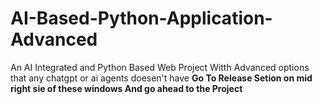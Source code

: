 # AI-Based-Python-Application-Advanced
An AI Integrated and Python Based Web Project Witth Advanced options that any chatgpt or ai agents doesen't have
**Go To Release Setion on mid right sie of these windows And go ahead to the Project**
